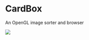 <h1>CardBox</h1>

An OpenGL image sorter and browser

<img src="https://raw.github.com/camb416/CardBox/master/doc/assets_folder_structure.png" />
